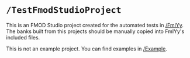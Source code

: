 
# `/TestFmodStudioProject`

This is an FMOD Studio project created for the automated tests in [/FmlYy](https://github.com/Nikkilae/fml/tree/main/FmlYy). The banks built from this projects should be manually copied into FmlYy's included files.

This is not an example project. You can find examples in [/Example](https://github.com/Nikkilae/fml/tree/main/Example).
